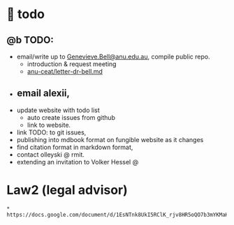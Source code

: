# 🚀 todo

## @b TODO:
* email/write up to Genevieve.Bell@anu.edu.au, compile public repo. 
    - introduction & request meeting
    - [anu-ceat/letter-dr-bell.md](anu-ceat/letter-dr-bell.md)
* email alexii,
    - 
* update website with todo list
    * auto create issues from github
    * link to website. 
* link TODO: to git issues,
*   publishing into mdbook format on fungible website as it changes
* find citation format in markdown format,
* contact olleyski @ rmit. 
* extending an invitation to Volker Hessel @ 


# Law2 (legal advisor)
    * https://docs.google.com/document/d/1EsNTnk8UkI5RClK_rjv8HR5oQO7b3mYKMaH_pSPpuT4/edit

